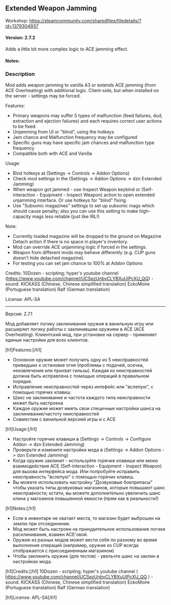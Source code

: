 ## Extended Weapon Jamming

Workshop: https://steamcommunity.com/sharedfiles/filedetails/?id=1379304937

#### Version: 2.7.2

Adds a little bit more complex logic to ACE jamming effect.

#### Notes:


### Description
Mod adds weapon jamming to vanilla A3 or extends ACE jamming (from ACE Overheating) with additional logic. 
Client-side, but when installed on the server - settings may be forced.

Features:
- Primary weapons may suffer 5 types of malfunction (feed failures, dud, extraction and ejection failures) and each requires correct user actions to be fixed.
- Unjamming from UI or "blind", using the hotkeys
- Jam chance and Malfunction frequency may be configured
- Specific guns may have specific jam chances and malfunction type frequency
- Compatible both with ACE and Vanilla

Usage:
- Bind hotkeys at (Settings -> Controls -> Addon Options)
- Check mod settings in the (Settings -> Addon Options -> dzn Extended Jamming)
- When weapon got jammed - use Inspect Weapon keybind or (Self-interaction - Equipment - Inspect Weapon) action to open extended unjamming interface. Or use hotkeys for "blind" fixing.
- Use "Subsonic magazines" settings to set up subsonic mags which should cause penalty; also you can use this setting to make high-capacity mags less reliable (just like IRL!)

Note:
- Currently loaded magazine will be dropped to the ground on Magazine Detach action if there is no space in player's inventory.
- Mod can override ACE unjamming logic if forced in the settings.
- Weapon from different mods may behave differently (e.g. CUP guns doesn't hide detached magazine).
- For testing you can set jam chance to 100% at Addon Options

Credits:
10Dozen - scripting;
hyper's youtube channel (https://www.youtube.com/channel/UCSezUnbvCLYBXuUlPcXU_QQ) - sound.
KICKASS (Chinese, Chinese simplified translation)
EckoMoire (Portuguese translation)
Ralf (German translation)

License: APL-SA

--- 
Версия: 2.7.1

Мод добавляет логику заклинивания оружия в ванильную игру или расширяет логику работы с заклинившим оружием в ACE (ACE Overheating).
Клиентский мод, при установке на сервер - применяет единые настройки для всех клиентов.

[h1]Features:[/h1]
- Основное оружие может получить одну из 5 неисправностей приведших к остановке огня (проблемы с подачей, осечка, неизвлечение или прихват гильзы). Каждая из неисправностей должна быть исправлена с помощью операций в правильном порядке.
- Исправление неисправностей через интефейс или "вслепую", с помощью горячих клавиш
- Шанс на заклинивание и частота каждого типа неисправности может быть настроена
- Каждое оружие может иметь свои специчные настройки шанса на заклинивание/частоту неисправностей
- Совместим с ванильной версией игры и с ACE

[h1]Usage:[/h1]
- Настройте горячие клавиши в (Settings -> Controls -> Configure Addon -> dzn Extended Jamming)
- Проверьте и измените настройки мода в (Settings -> Addon Options -> dzn Extended Jamming)
- Когда оружие заклинит - используйте горячие клавиши или меню взаимодействия ACE (Self-interaction - Equipment - Inspect Weapon) для вызова интерфейса мода. Или попробуйте исправить неисправность "вслепую" с помощью горячих клавиш.
- Вы можете использовать настройку "Дозвуковые боеприпасы" чтобы указать типы дозвуковых магазинов, которые повышают шанс неисправности; кстати, вы можете дополнительно увеличить шанс клина у магазинов повышенной емкости (прям как в реальности!)

[h1]Notes:[/h1]
- Если в инвентаре не хватает места, то магазин будет выброшен на землю при отсоединении.
- Мод может быть настроен на принудительное использование логики расклинивания, взамен ACE'овой.
- Оружие из разных модов может вести себя по разному во время выполнения операций (например, оружие из CUP всегда отображается с присоединенным магазином)
- Чтобы заклинить оружие (для тестов) - увельчте шанс на заклин в настройках мода.



[h1]Credits:[/h1]
10Dozen - scripting;
hyper's youtube channel ( https://www.youtube.com/channel/UCSezUnbvCLYBXuUlPcXU_QQ ) - sound.
KICKASS (Chinese, Chinese simplified translation)
EckoMoire (Portuguese translation)
Ralf (German translation)

[h1]License: APL-SA[/h1]
